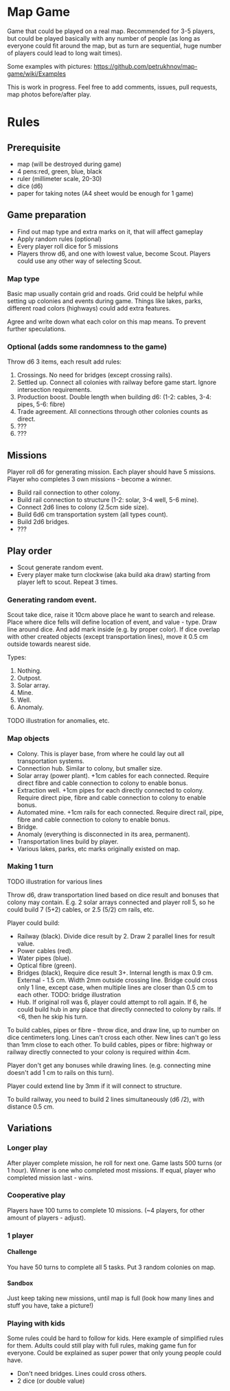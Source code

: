 # Map Game

Game that could be played on a real map. Recommended for 3-5 players, but could be played basically with any number of people (as long as everyone could fit around the map, but as turn are sequential, huge number of players could lead to long wait times).

Some examples with pictures: https://github.com/petrukhnov/map-game/wiki/Examples

This is work in progress. Feel free to add comments, issues, pull requests, map photos before/after play.


# Rules

## Prerequisite

* map (will be destroyed during game)
* 4 pens:red, green, blue, black
* ruler (millimeter scale, 20-30)
* dice (d6)
* paper for taking notes (A4 sheet would be enough for 1 game)

## Game preparation

* Find out map type and extra marks on it, that will affect gameplay
* Apply random rules (optional)
* Every player roll dice for 5 missions
* Players throw d6, and one with lowest value, become Scout. Players could use any other way of selecting Scout.

### Map type

Basic map usually contain grid and roads. Grid could be helpful while setting up colonies and events during game.
Things like lakes, parks, different road colors (highways) could add extra features.

Agree and write down what each color on this map means. To prevent further speculations.

### Optional (adds some randomness to the game)

Throw d6 3 items, each result add rules:

1. Crossings. No need for bridges (except crossing rails).
2. Settled up. Connect all colonies with railway before game start. Ignore intersection requirements.
3. Production boost. Double length when building d6: (1-2: cables, 3-4: pipes, 5-6: fibre)
4. Trade agreement. All connections through other colonies counts as direct.
5. ???
6. ???


## Missions

Player roll d6 for generating mission. Each player should have 5 missions. Player who completes 3 own missions - become a winner.

* Build rail connection to other colony.
* Build rail connection to structure (1-2: solar, 3-4 well, 5-6 mine).
* Connect 2d6 lines to colony (2.5cm side size).
* Build 6d6 cm transportation system (all types count).
* Build 2d6 bridges.
* ???

## Play order

* Scout generate random event.
* Every player make turn clockwise (aka build aka draw) starting from player left to scout. Repeat 3 times.

### Generating random event.

Scout take dice, raise it 10cm above place he want to search and release. Place where dice fells will define location of event, and value - type. Draw line around dice. And add mark inside (e.g. by proper color). If dice overlap with other created objects (except transportation lines), move it 0.5 cm outside towards nearest side.

Types:

1. Nothing.
2. Outpost.
3. Solar array.
4. Mine.
5. Well.
6. Anomaly.

TODO illustration for anomalies, etc.

### Map objects

* Colony. This is player base, from where he could lay out all transportation systems.
* Connection hub. Similar to colony, but smaller size.
* Solar array (power plant). +1cm cables for each connected. Require direct fibre and cable connection to colony to enable bonus.
* Extraction well. +1cm pipes for each directly connected to colony. Require direct pipe, fibre and cable connection to colony to enable bonus.
* Automated mine. +1cm rails for each connected. Require direct rail, pipe, fibre and cable connection to colony to enable bonus.
* Bridge.
* Anomaly (everything is disconnected in its area, permanent).
* Transportation lines build by player.
* Various lakes, parks, etc marks originally existed on map.


### Making 1 turn

TODO illustration for various lines

Throw d6, draw transportation lined based on dice result and bonuses that colony may contain. E.g. 2 solar arrays connected and player roll 5, so he could build 7 (5+2) cables, or 2.5 (5/2) cm rails, etc.

Player could build:

* Railway (black). Divide dice result by 2. Draw 2 parallel lines for result value.
* Power cables (red).
* Water pipes (blue).
* Optical fibre (green).
* Bridges (black), Require dice result 3+. Internal length is max 0.9 cm. External - 1.5 cm. Width 2mm outside crossing line. Bridge could cross only 1 line, except case, when multiple lines are closer than 0.5 cm to each other.
TODO: bridge illustration
* Hub. If original roll was 6, player could attempt to roll again. If 6, he could build hub in any place that directly connected to colony by rails. If <6, then he skip his turn.

To build cables, pipes or fibre - throw dice, and draw line, up to number on dice centimeters long.
Lines can't cross each other. New lines can't go less than 1mm close to each other.
To build cables, pipes or fibre: highway or railway directly connected to your colony is required within 4cm.

Player don't get any bonuses while drawing lines. (e.g. connecting mine doesn't add 1 cm to rails on this turn).

Player could extend line by 3mm if it will connect to structure.

To build railway, you need to build 2 lines simultaneously (d6 /2), with distance 0.5 cm.


## Variations
 
### Longer play
 
 After player complete mission, he roll for next one. Game lasts 500 turns (or 1 hour). Winner is one who completed most missions. If equal, player who completed mission last - wins.
 
### Cooperative play
 
 Players have 100 turns to complete 10 missions. (~4 players, for other amount of players - adjust).

### 1 player
 
#### Challenge
 
 You have 50 turns to complete all 5 tasks. Put 3 random colonies on map.
 
#### Sandbox
 
 Just keep taking new missions, until map is full (look how many lines and stuff you have, take a picture!)
 
### Playing with kids
 
 Some rules could be hard to follow for kids. Here example of simplified rules for them. Adults could still play with full rules, making game fun for everyone. Could be explained as super power that only young people could have.
* Don't need bridges. Lines could cross others.
* 2 dice (or double value)

 
